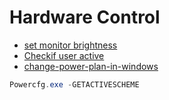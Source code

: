 

# Hardware Control

- [set monitor brightness](https://devblogs.microsoft.com/scripting/use-powershell-to-report-and-set-monitor-brightness/)
- [Checkif user active](https://stackoverflow.com/questions/35124097/check-if-mouse-keyboard-is-active-using-batch-or-powershell)
- [change-power-plan-in-windows](https://stackoverflow.com/questions/61105428/how-to-change-power-plan-in-windows-10-with-powershell-and-revert-after-long-scr)

```powershell
Powercfg.exe -GETACTIVESCHEME

```